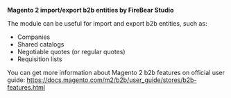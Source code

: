 **Magento 2 import/export b2b entities by FireBear Studio**

The module can be useful for import and export b2b entities, such as:

* Companies
* Shared catalogs
* Negotiable quotes (or regular quotes)
* Requisition lists

You can get more information about Magento 2 b2b features on official user guide:
https://docs.magento.com/m2/b2b/user_guide/stores/b2b-features.html
